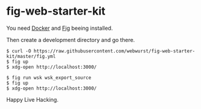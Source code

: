 fig-web-starter-kit
===================

You need [Docker](http://docs.docker.com/installation/) and [Fig](http://www.fig.sh/install.html) beeing installed.

Then create a development directory and go there.

    $ curl -O https://raw.githubusercontent.com/webwurst/fig-web-starter-kit/master/fig.yml
    $ fig up
    $ xdg-open http://localhost:3000/

    $ fig run wsk wsk_export_source
    $ fig up
    $ xdg-open http://localhost:3000/

Happy Live Hacking.
